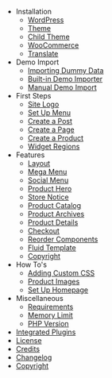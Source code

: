 - Installation
  - [WordPress](wordpress-installation.md)
  - [Theme](install-conj-wordpress-theme.md)
  - [Child Theme](install-conj-wordpress-child-theme.md)
  - [WooCommerce](install-woocommerce.md)
  - [Translate](translating-with-poedit.md)
  <!-- - [License Key](conj-wordpress-theme-license-key.md) -->
- Demo Import
  - [Importing Dummy Data](importing-dummy-data.md)
  - [Built-in Demo Importer](built-in-demo-importer.md)
  - [Manual Demo Import](manual-demo-import.md)
- First Steps
  - [Site Logo](upload-site-logo.md)
  - [Set Up Menu](set-up-menu.md)
  - [Create a Post](create-post.md)
  - [Create a Page](create-page.md)
  - [Create a Product](create-product.md)
  - [Widget Regions](widget-regions.md)
- Features
  - [Layout](layout-customization.md)
  - [Mega Menu](mega-menu.md)
  - [Social Menu](social-menu.md)
  - [Product Hero](product-hero.md)
  - [Store Notice](store-notice.md)
  - [Product Catalog](product-catalog.md)
  - [Product Archives](product-archives.md)
  - [Product Details](product-details.md)
  - [Checkout](checkout.md)
  - [Reorder Components](reorder-components.md)
  - [Fluid Template](fluid-template.md)
  - [Copyright](copyright.md)
- How To's
  - [Adding Custom CSS](custom-css.md)
  - [Product Images](product-images.md)
  - [Set Up Homepage](setup-homepage-template.md)
- Miscellaneous
  - [Requirements](minimum-requirements.md)
  - [Memory Limit](wordpress-memory-limit.md)
  - [PHP Version](update-php-version.md)
- [Integrated Plugins](integrated-plugins.md)
- [License](conj-wordpress-theme-license.md)
- [Credits](conj-wordpress-theme-credits.md)
- [Changelog](conj-wordpress-theme-changelog.md)
- [Copyright](conj-wordpress-theme-copyright.md)
